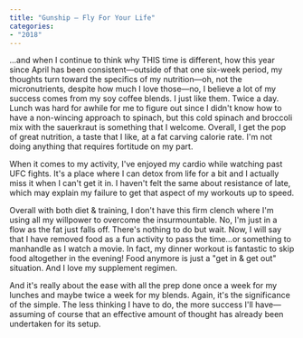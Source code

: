```yaml
---
title: "Gunship — Fly For Your Life"
categories:
- "2018"
---
```


...and when I continue to think why THIS time is different, how this year since April has been consistent—outside of that one six-week period, my thoughts turn toward the specifics of my nutrition—oh, not the micronutrients, despite how much I love those—no, I believe a lot of my success comes from my soy coffee blends.  I just like them.  Twice a day.  Lunch was hard for awhile for me to figure out since I didn't know how to have a non-wincing approach to spinach, but this cold spinach and broccoli mix with the sauerkraut is something that I welcome.  Overall, I get the pop of great nutrition, a taste that I like, at a fat carving calorie rate.  I'm not doing anything that requires fortitude on my part.

When it comes to my activity, I've enjoyed my cardio while watching past UFC fights.  It's a place where I can detox from life for a bit and I actually miss it when I can't get it in.  I haven't felt the same about resistance of late, which may explain my failure to get that aspect of my workouts up to speed.

Overall with both diet & training, I don't have this firm clench where I'm using all my willpower to overcome the insurmountable.  No, I'm just in a flow as the fat just falls off.  There's nothing to do but wait.  Now, I will say that I have removed food as a fun activity to pass the time...or something to manhandle as I watch a movie.  In fact, my dinner workout is fantastic to skip food altogether in the evening!  Food anymore is just a "get in & get out" situation.  And I love my supplement regimen.

And it's really about the ease with all the prep done once a week for my lunches and maybe twice a week for my blends.  Again, it's the significance of the simple.  The less thinking I have to do, the more success I'll have—assuming of course that an effective amount of thought has already been undertaken for its setup.